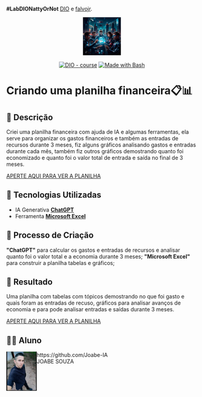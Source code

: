 **#LabDIONattyOrNot** [DIO](https://www.linkedin.com/school/dio-makethechange) e [falvojr](https://www.linkedin.com/in/falvojr).
<p align="center">
    <img width="100" src="https://github.com/Joabe-IA/Joabe-IA/blob/0661cfa8347a1e5e4d8eebc83ba099807d723dca/IMG-20241113-WA0027.jpg">
</p>


<p align="center">
<a href="https://dio.me/"><img src="https://img.shields.io/badge/DIO-Course-28DA77?logo=youtube" alt="DIO - course"></a>
<a href="https://www.gnu.org/software/bash/" title="Go to Bash homepage"><img src="https://img.shields.io/badge/Prompt-Project-blue?logo=gnu-bash&amp;logoColor=white" alt="Made with Bash"></a></p>

# **Criando uma planilha financeira**📋📊

## 📒 **Descrição**
Criei uma planilha financeira com ajuda de IA e algumas ferramentas, ela serve para organizar os gastos financeiros e também as entradas de recursos durante 3 meses, fiz alguns gráficos analisando gastos e entradas durante cada mês, também fiz outros gráficos demostrando quanto foi economizado e quanto foi o valor total de entrada e saída no final de 3 meses.


[APERTE AQUI PARA VER A PLANILHA](https://github.com/Joabe-IA/-Criando-uma-planilha-financeira/blob/a283bf9b5bd5443611ef431ba513f1999a5fe5dc/melhor%20atualiza%C3%A7%C3%A3o%20planilha%20-%20C%C3%B3pia%20nova.xlsx)

## 🤖 Tecnologias Utilizadas
- IA Generativa **[ChatGPT](https://chat.openai.com)**
- Ferramenta **[Microsoft Excel](https://play.google.com/store/apps/details?id=com.microsoft.office.excel)**

## 🧐 Processo de Criação
**"ChatGPT"** para calcular os gastos e entradas de recursos e analisar quanto foi o valor total e a economia durante 3 meses; 
**"Microsoft Excel"** para construir a planilha tabelas e gráficos;

## 🚀 Resultado
Uma planilha com tabelas com tópicos demostrando no que foi gasto e quais foram as entradas de recuso, gráficos para analisar avanços de economia e para pode analisar entradas e saídas durante 3 meses.

[APERTE AQUI PARA VER A PLANILHA](https://github.com/Joabe-IA/-Criando-uma-planilha-financeira/blob/a283bf9b5bd5443611ef431ba513f1999a5fe5dc/melhor%20atualiza%C3%A7%C3%A3o%20planilha%20-%20C%C3%B3pia%20nova.xlsx)

## 👨‍💻 Aluno

<p>
    <img 
      align=left 
      margin=10 
      width=80 
      src="https://github.com/Joabe-IA/prompts-recipe-to-create-a-ebook/blob/83a5818e50ddf71053b6a9fc17a1b06529454ff3/Screenshot_20241116_092529_File%20Manager%20%2B.jpg"
    />
    <p>https://github.com/Joabe-IA<br>
JOABE SOUZA
